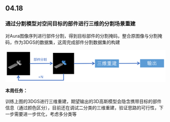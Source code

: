 ## 04.18

### 通过分割模型对空间目标的部件进行三维的分割场景重建

对Aura图像序列进行部件分割，得到目标部件的分割掩码，整合原图像与分割掩码，作为3DGS的数据集，这周完成部件分割数据集的构建

![image-20250418143117015](04.18.assets/image-20250418143117015.png)

**本周任务：**

训练上图的3DGS进行三维重建，期望输出的3D高斯模型会隐含携带目标的部件信息（通过颜色区分），目前还在调试二分类的三维重建，验证思路的可行性，下一步需要进一步优化，考虑多分类等

